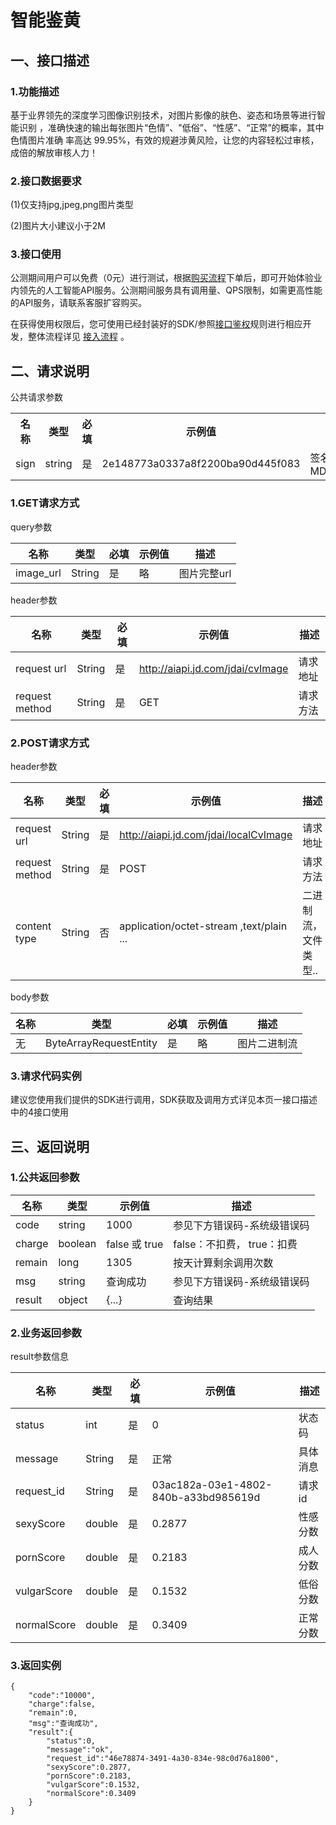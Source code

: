 # 智能鉴黄 #

## 一、接口描述 ##
  
### 1.功能描述 ###


基于业界领先的深度学习图像识别技术，对图片影像的肤色、姿态和场景等进行智能识别
，准确快速的输出每张图片“色情”、"低俗”、“性感”、“正常”的概率，其中色情图片准确
率高达 99.95%，有效的规避涉黄风险，让您的内容轻松过审核，成倍的解放审核人力！


### 2.接口数据要求 ###


(1)仅支持jpg,jpeg,png图片类型

(2)图片大小建议小于2M


### 3.接口使用 ###

公测期间用户可以免费（0元）进行测试，根据[购买流程](http://neuhub.jd.com/ai/api/image/pornIdentification)下单后，即可开始体验业内领先的人工智能API服务。公测期间服务具有调用量、QPS限制，如需更高性能的API服务，请联系客服扩容购买。

在获得使用权限后，您可使用已经封装好的SDK/参照[接口鉴权](https://aidoc.jd.com/user/auth.html)规则进行相应开发，整体流程详见   [接入流程](https://aidoc.jd.com/user/flow.html)  。
## 二、请求说明 ##

公共请求参数
<table>
   <tr>
      <th>名称</th>
      <th>类型</th>
      <th>必填</th>
      <th>示例值</th>
      <th>描述</th>
   </tr>
   <tr>
      <td>sign</td>
      <td>string</td>
      <td>是</td>
      <td>2e148773a0337a8f2200ba90d445f083</td>
      <td>签名，根据规则MD5(sectetkey,timestamp)</td>
   </tr>
</table>

### 1.GET请求方式 ###

query参数

名称 | 类型 | 必填 | 示例值	| 描述
------|------|-----|-----|-----
image_url | String | 是 | 略 | 图片完整url

header参数

名称 | 类型 | 必填 | 示例值	| 描述
------|------|-----|-----|-----
request url | String | 是 | http://aiapi.jd.com/jdai/cvImage | 请求地址
request method | String | 是 | GET | 请求方法


### 2.POST请求方式
header参数

名称 | 类型 | 必填 | 示例值	| 描述
------|------|-----|-----|-----
request url | String  | 是 | http://aiapi.jd.com/jdai/localCvImage | 请求地址
request method | String | 是 | POST | 请求方法
content type | String | 否 | application/octet-stream ,text/plain ... | 二进制流，文件类型..

body参数

名称 | 类型 | 必填 | 示例值	| 描述
------|------|-----|-----|-----
 无 | ByteArrayRequestEntity| 是 | 略 | 图片二进制流




### 3.请求代码实例 ###
建议您使用我们提供的SDK进行调用，SDK获取及调用方式详见本页一接口描述中的4接口使用

## 三、返回说明 ##
### 1.公共返回参数 ###
名称 | 类型 | 示例值 | 描述
------|-----|-----|-----
code | string | 1000 | 参见下方错误码-系统级错误码
charge | boolean | false 或 true | false：不扣费， true：扣费
remain | long | 1305 | 按天计算剩余调用次数
msg | string | 查询成功 | 参见下方错误码-系统级错误码
result | object | {...} | 查询结果

### 2.业务返回参数 ###

result参数信息

名称 | 类型 | 必填 | 示例值	| 描述
------|------|-----|-----|-----
status | int | 是 | 0	 | 状态码
message | String | 是 | 正常 |  具体消息
request_id | String | 是 | 03ac182a-03e1-4802-840b-a33bd985619d	 | 请求id
sexyScore | double | 是 | 0.2877 | 性感分数
pornScore | double | 是 | 0.2183 | 成人分数
vulgarScore | double | 是 | 0.1532 | 低俗分数
normalScore | double | 是 | 0.3409 | 正常分数

### 3.返回实例 ###
```
{
    "code":"10000",
    "charge":false,
    "remain":0,
    "msg":"查询成功",
    "result":{
        "status":0,
        "message":"ok",
        "request_id":"46e78874-3491-4a30-834e-98c0d76a1800",
        "sexyScore":0.2877,
        "pornScore":0.2183,
        "vulgarScore":0.1532,
        "normalScore":0.3409
    }
}
```







